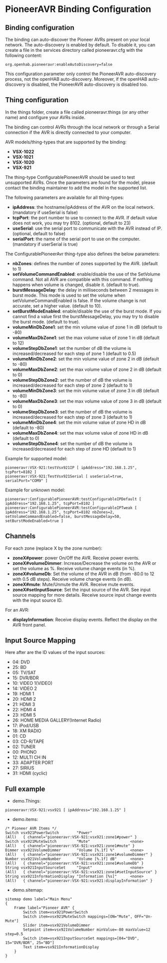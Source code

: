 # PioneerAVR Binding Configuration

## Binding configuration

The binding can auto-discover the Pioneer AVRs present on your local network. The auto-discovery is enabled by default. To disable it, you can create a file in the services directory called pioneeravr.cfg with the following content:

```
org.openhab.pioneeravr:enableAutoDiscovery=false
```

This configuration parameter only control the PioneerAVR auto-discovery process, not the openHAB auto-discovery. Moreover,
if the openHAB auto-discovery is disabled, the PioneerAVR auto-discovery is disabled too.

## Thing configuration

In the things folder, create a file called pioneeravr.things (or any other name) and configure your AVRs inside.

The binding can control AVRs through the local network or through a Serial connection if the AVR is directly connected to your computer.


AVR models/thing-types that are supported by the binding:

* **VSX-1022**
* **VSX-1021**
* **VSX-1020**
* **VSX-921**

The thing-type ConfigurablePioneerAVR should be used to test unsupported AVRs. Once the parameters are found for the model, please contact the binding maintainer to add the model in the supported list.

The following parameters are available for all thing-types:

* **ipAddress**: the hostname/ipAddress of the AVR on the local network. (mandatory if useSerial is false)
* **tcpPort**: the port number to use to connect to the AVR. If default value does not work, you may try 8102. (optional, default to 23)
* **useSerial**: use the serial port to communicate with the AVR instead of IP. (optional, default to false)
* **serialPort**: the name of the serial port to use on the computer. (mandatory if userSerial is true)

The ConfigurablePioneerAvr thing-type also defines the below parameters:

* **nbZones**: defines the number of zones supported by the AVR. (default to 1)
* **setVolumeCommandEnabled**: enable/disable the use of the SetVolume command. Not all AVR are compatible with this command. If nothing happens when volume is changed, disable it. (default to true).
* **burstMessageDelay**: the delay in milliseconds between 2 messages in burst mode. This mode is used to set the volume when setVolumeCommandEnabled is false. If the volume change is not accurate, set a higher value. (default to 10).
* **setBurstModeEnabled**: enable/disable the use of the burst mode. If you cannot find a value first the burstMessageDelay, you may try to disable the burst mode. (default to true).
* **volumeMinDbZone1**: set the min volume value of zone 1 in dB (default to -80)
* **volumeMaxDbZone1**: set the max volume value of zone 1 in dB (default to 12)
* **volumeStepDbZone1**: set the number of dB the volume is increased/decreased for each step of zone 1 (default to 0.5)
* **volumeMinDbZone2**: set the min volume value of zone 2 in dB (default to -80)
* **volumeMaxDbZone2**: set the max volume value of zone 2 in dB (default to 0)
* **volumeStepDbZone2**: set the number of dB the volume is increased/decreased for each step of zone 2 (default to 1)
* **volumeMinDbZone3**: set the min volume value of zone 3 in dB (default to -80)
* **volumeMaxDbZone3**: set the max volume value of zone 3 in dB (default to 0)
* **volumeStepDbZone3**: set the number of dB the volume is increased/decreased for each step of zone 3 (default to 1)
* **volumeMinDbZone4**: set the min volume value of zone HD in dB (default to -80)
* **volumeMaxDbZone4**: set the max volume value of zone HD in dB (default to 0)
* **volumeStepDbZone4**: set the number of dB the volume is increased/decreased for each step of zone HD (default to 1)


Example for supported model:

```
pioneeravr:VSX-921:testVsx921IP [ ipAddress="192.168.1.25", tcpPort=8102 ]
pioneeravr:VSX-921:TestVsx921Serial [ useSerial=true, serialPort="COM9" ]
```

Example for unknown model:

```
pioneeravr:ConfigurablePioneerAVR:testConfigurableIPDefault [ ipAddress="192.168.1.25", tcpPort=8102 ]
pioneeravr:ConfigurablePioneerAVR:testConfigurableIPTweak [ ipAddress="192.168.1.25", tcpPort=8102 nbZones=2, setVolumeCommandEnabled=false, burstMessageDelay=50, setBurstModeEnabled=true ]
```


## Channels

For each zone (replace X by the zone number):
* **zoneX#power**: power On/Off the AVR. Receive power events.
* **zoneX#volumeDimmer**: Increase/Decrease the volume on the AVR or set the volume as %. Receive volume change events (in %).  
* **zoneX#volumeDb**: Set the volume of the AVR in dB (from -80.0 to 12 with 0.5 dB steps). Receive volume change events (in dB).
* **zoneX#mute**: Mute/Unmute the AVR. Receive mute events.
* **zoneX#setInputSource**: Set the input source of the AVR. See input source mapping for more details. Receive source input change events with the input source ID.

For an AVR:
* **displayInformation**: Receive display events. Reflect the display on the AVR front panel.


## Input Source Mapping

Here after are the ID values of the input sources:

* 04: DVD
* 25: BD
* 05: TV/SAT
* 15: DVR/BDR
* 10: VIDEO 1(VIDEO)
* 14: VIDEO 2
* 19: HDMI 1
* 20: HDMI 2
* 21: HDMI 3
* 22: HDMI 4
* 23: HDMI 5
* 26: HOME MEDIA GALLERY(Internet Radio)
* 17: iPod/USB
* 18: XM RADIO
* 01: CD
* 03: CD-R/TAPE
* 02: TUNER
* 00: PHONO
* 12: MULTI CH IN
* 33: ADAPTER PORT
* 27: SIRIUS
* 31: HDMI (cyclic)


## Full example

* demo.Things:

```
pioneeravr:VSX-921:vsx921 [ ipAddress="192.168.1.25" ]
```

* demo.items:

```
/* Pioneer AVR Items */
Switch vsx921PowerSwitch		"Power"								(All)	{ channel="pioneeravr:VSX-921:vsx921:zone1#power" }
Switch vsx921MuteSwitch			"Mute"					<none>		(All)	{ channel="pioneeravr:VSX-921:vsx921:zone1#mute" }
Dimmer vsx921VolumeDimmer		"Volume [%.1f] %"		<none>		(All)	{ channel="pioneeravr:VSX-921:vsx921:zone1#volumeDimmer" }
Number vsx921VolumeNumber		"Volume [%.1f] dB"		<none>		(All)	{ channel="pioneeravr:VSX-921:vsx921:zone1#volumeDb" }
String vsx921InputSourceSet		"Input"					<none>		(All)	{ channel="pioneeravr:VSX-921:vsx921:zone1#setInputSource" }
String vsx921InformationDisplay "Information [%s]"		<none> 		(All)	{ channel="pioneeravr:VSX-921:vsx921:displayInformation" }
```

* demo.sitemap:

```
sitemap demo label="Main Menu"
{
	Frame label="Pioneer AVR" {
		Switch item=vsx921PowerSwitch
		Switch item=vsx921MuteSwitch mappings=[ON="Mute", OFF="Un-Mute"] 
		Slider item=vsx921VolumeDimmer
		Setpoint item=vsx921VolumeNumber minValue=-80 maxValue=12 step=0.5
		Switch item=vsx921InputSourceSet mappings=[04="DVD", 15="DVR/BDR", 25="BD"]
		Text item=vsx921InformationDisplay
	}
}
```



